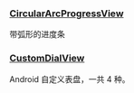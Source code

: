 ### [CircularArcProgressView]( https://github.com/TanJiaJunBeyond/CircularArcProgressView )

带弧形的进度条

###  [CustomDialView ]( https://github.com/hgncxzy/AndroidCustomDialView )

Android 自定义表盘，一共 4 种。